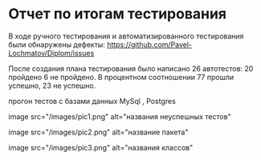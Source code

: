 # **Отчет по итогам тестирования**

В ходе ручного тестирования и автоматизированного тестирования были обнаружены дефекты: https://github.com/Pavel-Lochmatov/Diplom/issues

После создания плана тестирования было написано 26 автотестов: 20 пройдено 6 не пройдено. В процентном соотношении 77 прошли успешно, 23 не успешно.

прогон тестов с базами данных MySql , Postgres

image src="/images/pic1.png" alt="названия неуспешных тестов"

image src="/images/pic2.png" alt="название пакета"

image src="/images/pic3.png" alt="названия классов"



